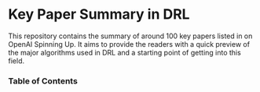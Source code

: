 # Key Paper Summary in DRL

This repository contains the summary of around 100 key papers listed in on OpenAI Spinning Up. It aims to provide the readers with a quick preview of the major algorithms used in DRL and a starting point of getting into this field.

### Table of Contents



